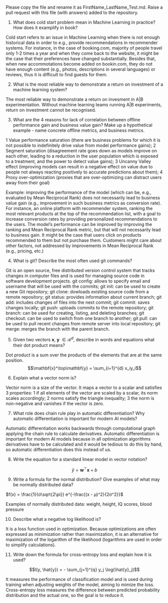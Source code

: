 Please copy the file and rename it as FirstName_LastName_Test.md. Raise a pull request with this file (with answers) added to the repository. 

1. What does cold start problem mean in Machine Learning in practice? How does it examplify in book?

Cold start refers to an issue in Machine Learning when there is not enough historical data in order to e.g., provide recommendations in recommender systems. For instance, in the case of booking.com, majority of people travel only 1-2 times a year and when they come back to the website, it might be the case that their preferences have changed substantially. Besides that, when new accommotations become added on bookin.com, they do not have enough content (e.g., photos, descriptions in several languages) or reviews, thus it is difficult to find guests for them.

2. What is the most reliable way to demonstrate a return on investment of a machine learning system?

The most reliable way to demonstrate a return on invesment in A|B experimentation. Without machine learning teams running A|B experiments, return on investment cannot be recognised. 

3. What are the 4 reasons for lack of correlation between offline performance gain and business value gain? Make up a hypothetical example - name concrete offline metrics, and business metrics. 

1 Value performance saturation (there are business problems for which it is not possible to indefinitely drive value from model performance gains);
2 Segment saturation (disagreement rate goes down as models improve on each other, leading to a reduction in the user population which is exposed to a treatment, and the power to detect value gains);
3 Uncanny Valley effect (improving models can result in a negative effect on value due to people not always reacting positively to accurate predictions about them);
4 Proxy over-optimization (proxies that are over-optimizing can distract users away from their goal) 

Example: improving the performance of the model (which can be, e.g., evaluated by Mean Reciprocal Rank) does not necessarily lead to business value gain (e.g., improvement in such business metrics as conversion rate). For instance, an online platform with recommender system, ranking the most relevant products at the top of the recommendation list, with a goal to increase conversion rates by providing personalized recommendations to the users. The model’s performance can be improved by improving the ranking and Mean Reciprocal Rank metric, but that will not necessarily lead to business gain. It might be the case that users click on products recommended to them but not purchase them. Customers might care about other factors, not addressed by improvements in Mean Reciprocal Rank (e.g., pricing, etc.)


4. What is git? Describe the most often used git commands?

Git is an open source, free distributed version control system that tracks changes in computer files and is used for managing source code in software development projects. 
git config: allows to specify email and username that will be used with the commits;
git init: can be used to create a new Git repository;
git clone: dowloads existing source code from a remote repository;
git status: provides information about current branch;
git add: includes changes of files into the next commit;
git commit: saves changes locally;
git push: uploads commits to the remote repository;
git branch: can be used for creating, listing, and deleting branches;
git checkout: can be used to switch from one branch to another;
git pull: can be used to pull recent changes from remote server into local repository;
git merge: merges the branch with the parent branch.


5. Given two vectors $\mathbf{x}$, $\mathbf{y}$ $\in \mathcal{R}^{d}$, describe in words and equations what their dot product means?

Dot product is a sum over the products of the elements that are at the same position. 
$$\mathbf{x}^\top\mathbf{y} = \sum_{i=1}^{d} x_iy_i$$

6. Explain what a vector norm is?

Vector norm is a size of the vector. It maps a vector to a scalar and satisfies 3 properties:
1 if all elements of the vector are scaled by a scalar, its norm scales accordingly;
2 norms satisfy the triangle inequality;
3 the norm is non-negative and vanishes if the vector is zero.


7. What role does chain rule play in automatic differentiation? Why automatic differentiation is important for modern AI
models?

Automatic differentiation works backwards through computational graph applying the chain rule to calculate derivatives. 
Automatic differentiation is important for modern AI models because in all optimization algorithms derivatives have to be calculated and it would be tedious to do this by hand, so automatic differentiation does this instead of us. 

8. Write the equation for a standard linear model in vector notation? 

$$\hat{y} = \mathbf{w}^\top\mathbf{x} + b$$

9. Write a formula for the normal distribution? Give examples of what may be normally distributed data? 

$f(x) = \frac{1}{σ\sqrt{2\pi}} e^{-\frac{(x - μ)^2}{2σ^2}}\$

Examples of normally distributed data: weight, height, IQ scores, blood pressure

10. Describe what a negative log likelihood is?

It is a loss function used in optimization. Because optimizations are often expressed as minimization rather than maximization, it is an alternative for maximization of the logarithm of the likelihood (logarithms are used in order to simplify calculations).

11. Write down the formula for cross-entropy loss and explain how it is used?

$$l(y, \hat{y}) = - \sum_{j=1}^{q} y_j \log(\hat{y}_j)$$

It measures the performance of classification model and is used during training when adjusting weights of the model, aiming to mimize the loss. Cross-entropy loss measures the difference between predicted probability distribution and the actual one, so the goal is to reduce it.  